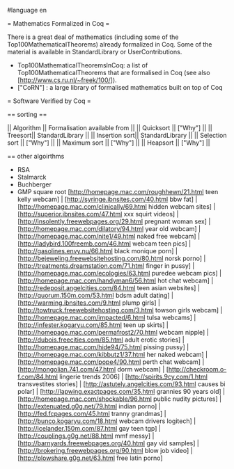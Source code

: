 #language en

= Mathematics Formalized in Coq =

There is a great deal of mathematics (including some of the Top100MathematicalTheorems) already formalized in Coq. Some of the material is available in StandardLibrary or UserContributions.

 * Top100MathematicalTheoremsInCoq: a list of Top100MathematicalTheorems that are formalised in Coq (see also [http://www.cs.ru.nl/~freek/100/]).
 * ["CoRN"] : a large library of formalised mathematics built on top of Coq

= Software Verified by Coq =

== sorting ==

|| Algorithm || Formalisation available from ||
|| Quicksort || ["Why"] ||
|| Treesort|| StandardLibrary ||
|| Insertion sort|| StandardLibrary ||
|| Selection sort || ["Why"] ||
|| Maximum sort || ["Why"] ||
|| Heapsort || ["Why"] ||

== other algoirthms

 * RSA
 * Stalmarck
 * Buchberger
 * GMP square root
 [http://homepage.mac.com/roughhewn/21.html teen kelly webcam] | [http://syringe.ibnsites.com/40.html bbw fat] | [http://homepage.mac.com/clinically/69.html hidden webcam sites] | [http://superior.ibnsites.com/47.html xxx squirt videos] | [http://insolently.freewebpages.org/29.html pregnant woman sex] | [http://homepage.mac.com/dilatory/94.html year old webcam] | [http://homepage.mac.com/nite1/49.html naked free webcam] | [http://ladybird.100freemb.com/46.html webcam teen pics] | [http://gasolines.envy.nu/66.html black monique porn] | [http://bejeweling.freewebsitehosting.com/80.html norsk porno] | [http://treatments.dreamstation.com/71.html finger in pussy] | [http://homepage.mac.com/ecologies/63.html puredee webcam pics] | [http://homepage.mac.com/handyman6/56.html hot chat webcam] | [http://redeposit.angelcities.com/84.html teen asian websites] | [http://quorum.150m.com/53.html bdsm adult dating] | [http://warming.ibnsites.com/9.html plump girls] | [http://towtruck.freewebsitehosting.com/3.html towson girls webcam] | [http://homepage.mac.com/impacted/6.html tulsa webcams] | [http://infester.kogaryu.com/85.html teen up skirts] | [http://homepage.mac.com/permafrost2/70.html webcam nipple] | [http://dubois.freecities.com/85.html adult erotic stories] | [http://homepage.mac.com/hide94/75.html pissing pussy] | [http://homepage.mac.com/kibbutz1/37.html her naked webcam] | [http://homepage.mac.com/pope4/90.html perth chat webcam] | [http://mongolian.741.com/47.html dorm webcam] | [http://checkroom.o-f.com/84.html lingerie trends 2006] | [http://spirits.9cy.com/1.html transvestites stories] | [http://astutely.angelcities.com/93.html causes bi polar] | [http://lapwing.exactpages.com/35.html grannies 90 years old] | [http://homepage.mac.com/shockable/96.html public nudity pictures] | [http://extenuated.g0g.net/79.html indian porno] | [http://fed.fcpages.com/45.html tranny grandmas] | [http://bunco.kogaryu.com/18.html webcam drivers logitech] | [http://icelander.150m.com/87.html gay teen tgp] | [http://couplings.g0g.net/88.html mmf messy] | [http://barnyards.freewebpages.org/40.html gay vid samples] | [http://brokering.freewebpages.org/90.html blow job video] | [http://plowshare.g0g.net/63.html free latin porno]
